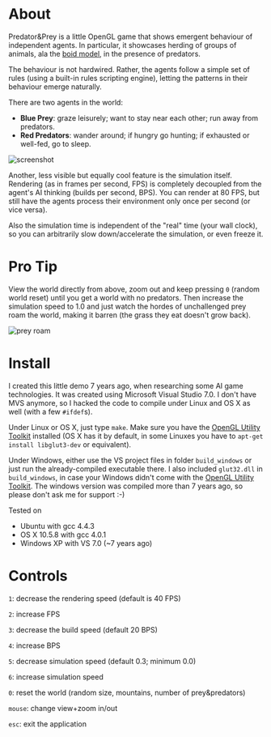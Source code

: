About
======

Predator&Prey is a little OpenGL game that shows emergent behaviour of independent agents.
In particular, it showcases herding of groups of animals, ala the [boid model](http://www.red3d.com/cwr/boids/), in the presence of predators.

The behaviour is not hardwired. Rather, the agents follow a simple set of rules (using a built-in rules scripting engine), letting the patterns in their behaviour emerge naturally.

There are two agents in the world:

* **Blue Prey**: graze leisurely; want to stay near each other; run away from predators.
* **Red Predators**: wander around; if hungry go hunting; if exhausted or well-fed, go to sleep.


![screenshot](http://radimrehurek.com/predatorprey.png)

Another, less visible but equally cool feature is the simulation itself.
Rendering (as in frames per second, FPS) is completely decoupled from the agent's AI thinking (builds per second, BPS).
You can render at 80 FPS, but still have the agents process their environment only once per second (or vice versa).

Also the simulation time is independent of the "real" time (your wall clock), so you can arbitrarily slow down/accelerate the simulation, or even freeze it.

Pro Tip
=======

View the world directly from above, zoom out and keep pressing `0` (random world reset) until you get a world with no predators.
Then increase the simulation speed to 1.0 and just watch the hordes of unchallenged prey roam the world, making it barren (the grass they eat doesn't grow back).

![prey roam](http://radimrehurek.com/roam.png)

Install
=======

I created this little demo 7 years ago, when researching some AI game technologies.
It was created using Microsoft Visual Studio 7.0.
I don't have MVS anymore, so I hacked the code to compile under Linux and OS X as well (with a few `#ifdef`s).

Under Linux or OS X, just type `make`. Make sure you have the [OpenGL Utility Toolkit](http://www.opengl.org/resources/libraries/glut/) installed (OS X has it by default, in some Linuxes you have to `apt-get install libglut3-dev` or equivalent).

Under Windows, either use the VS project files in folder `build_windows` or just run the already-compiled executable there.
I also included `glut32.dll` in `build_windows`, in case your Windows didn't come with the [OpenGL Utility Toolkit](http://www.opengl.org/resources/libraries/glut/).
The windows version was compiled more than 7 years ago, so please don't ask me for support :-)

Tested on

* Ubuntu with gcc 4.4.3
* OS X 10.5.8 with gcc 4.0.1
* Windows XP with VS 7.0 (~7 years ago)

Controls
=========

`1`: decrease the rendering speed (default is 40 FPS)

`2`: increase FPS

`3`: decrease the build speed (default 20 BPS)

`4`: increase BPS

`5`: decrease simulation speed (default 0.3; minimum 0.0)

`6`: increase simulation speed

`0`: reset the world (random size, mountains, number of prey&predators)

`mouse`: change view+zoom in/out

`esc`: exit the application

